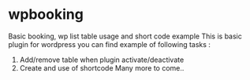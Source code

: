 # wpbooking
Basic booking, wp list table usage and short code example
This is basic plugin for wordpress you can find example of following tasks :

1. Add/remove table when plugin activate/deactivate
2. Create and use of shortcode
Many more to come..
